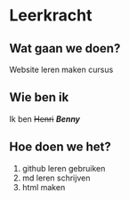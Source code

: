 # Leerkracht
## Wat gaan we doen?
Website leren maken cursus

## Wie ben ik
Ik ben ~~Henri~~ **_Benny_**

## Hoe doen we het?

1. github leren gebruiken
2. md leren schrijven
3. html maken

